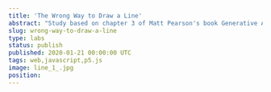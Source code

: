 ```yaml
---
title: 'The Wrong Way to Draw a Line'
abstract: "Study based on chapter 3 of Matt Pearson's book Generative Art, using p5.js"
slug: wrong-way-to-draw-a-line
type: labs
status: publish
published: 2020-01-21 00:00:00 UTC
tags: web,javascript,p5.js
image: line_1_.jpg
position: 
---
```



